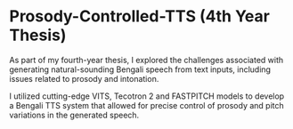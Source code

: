 # Prosody-Controlled-TTS (4th Year Thesis)

As part of my fourth-year thesis, I explored the challenges associated with
generating natural-sounding Bengali speech from text inputs, including issues
related to prosody and intonation.

I utilized cutting-edge VITS, Tecotron 2 and FASTPITCH models to develop a Bengali TTS system
that allowed for precise control of prosody and pitch variations in the generated speech.
